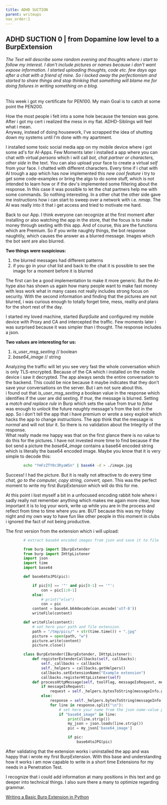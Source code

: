 ```yaml
---
title: ADHD SUCTION
parent: writeups
nav_order:1
---
```


## ADHD SUCTION 0 | from Dopamine low level to a BurpExtension

###### *The Text will describe some random evening and thoughts where i start to follow my interest. I don't include pictures or names because i don't want expose information. I started uploading thoughts, code etc. few days ago after a chat with a friend of mine. So i locked away the perfectionism and started to share things and stop thinking that something will blame me for doing failures in writing something on a blog.* 


This week i got my certificate for PEN100. My main Goal is to catch at some point the PEN200.<br>

How the most people i felt into a some hole because the tension was gone. After i got my cert i realized the mess in my flat. ADHD-Siblings will feel what i mean.<br>
Anyway, instead of doing housework, I've scrapped the idea of shutting down my systems until I'm done with my apartment.

I installed some toxic social media app on my mobile device where i got some ad's for AI-Apps. Few Moments later i installed a app where you can chat with virtual *persons* which i will call *bot, chat partner or characters, other side* in the text. You can also upload your face to create a virtual *self* from your face. I chatted with different characters. Every time if i chat with AI trough a app which has now implemented this *new cool feature* i try to get some code-examples or bring the algo to do some stuff, which is not intended to learn how or if the dev's implemented some filtering about the response. In this case it was possible to let the chat partners help me with some commands. So nothing interesting. In a other chat the other side gave me instructions how i can start to sweep over a network with i.e. *nmap*. The AI was really into it that i get access and tried to motivate me hard.

Back to our App. I think everyone can recognize at the first moment after installing or also watching the app in the store, that the focus is to make money through sexting with this app. And of course, this are the functions which are Premium. So if you write naughty things, the bot response naughtily, which causes the answer as a blurred message. Images which the bot sent are also blurred.

**Two things were suspicious:**<br>
1. the blurred messages had different patterns<br>
2. if you go in your chat list and back to the chat it is possible to see the image for a moment before it is blurred

The first can be a good implementation to make it more generic. But the AI-hype also has shown us again how many people want to make fast money with less work what in many cases not really includes strong focus on security. With the second information and finding that the pictures are  not blurred, i was curious enough to totally forget time, mess, reality and plans for the short rest of the day.

I started my loved machine, started *BurpSuite* and configured my mobile device with Proxy and CA and intercepted the traffic. 
Few moments later i was surprised because it was simpler than i thought. The response includes a json.

**Two values are interesting for us:**<br>
1. *is_user_msg_sexting* // boolean<br>
2. *base64_image* // string

Analyzing the traffic will let you see very fast the whole conversation which is only TLS-encrypted. Because of the CA which i installed on the mobile device i saw it decrypted. The app always sends the entire conversation to the backend. This could be nice because it maybe indicates that they don't save your conversations on the server. But i am not sure about this.<br>
i found out that *is_user_msg_sexting* a boolean value in the response which identifies if the user are did sexting. If *true*, the message is blurred. Setting a *match and replace rule* in Burp which sets the value from *true* to *false* was enough to *unlock* the future *naughty* message's from the bot in the app. So i don't tell the app that i have premium or wrote a sexy exploit which hacks the app to change instructions. The app think that the message is *normal* and will not blur it. So there is no validation about the Integrity of the response.<br>
What really made me happy was that on the first glance there is no value to do this for the pictures. I have not invested more time to find because if the bot send a picture the *base64_image* contains a base64 encoded string which is literally the base64 encoded image. Maybe you know that it is very simple to decode this:

```bash
        echo "YmFzZTY0c3RyaW5n" | base64 -d > ./image.jpg
```

Success! I had the picture. But it is really not attractive to do every time *chat, go to the computer, copy string, convert, open*. This was the perfect moment to write my first *BurpExtension* which will do this for me.

At this point i lost myself a bit in a unfocused encoding rabbit hole where i sadly really not remember anything which makes me again more clear, how important it is to log your work, write up while you are in the process and reflect from time to time where you are. BUT because this was my friday night and my own way to have fun like other people in this moment in clubs i ignored the fact of not being productive.

The first version from the extension which i will upload:

```python
        # extract base64 encoded images from json and save it to file

        from burp import IBurpExtender
        from burp import IHttpListener
        import json
        import time
        import base64

        def base64toJPG(pic):

            if pic[0] == '"' and pic[0-1] == '"':
                con = pic[1:0-1]
            else:
                # print("else")
                con = pic
            content = base64.b64decode(con.encode('utf-8'))
            writeFile(content)

        def writeFile(content):
            # set here your path and file extension.
            path = "/tmp/pics/" + str(time.time()) + ".jpg"
            picture = open(path, "w")
            picture.write(content)
            picture.close() 

        class BurpExtender(IBurpExtender, IHttpListener):
            def registerExtenderCallbacks(self, callbacks):
                self._callbacks = callbacks
                self._helpers = callbacks.getHelpers()
                callbacks.setExtensionName("Example extension")
                callbacks.registerHttpListener(self)
            def processHttpMessage(self, toolFlag, messageIsRequest, messageInfo):
                if messageIsRequest:
                    request = self._helpers.bytesToString(messageInfo.getRequest())
                else:
                    response = self._helpers.bytesToString(messageInfo.getResponse())
                    for line in response.split("\n"):
                        # set here your name from the json name-value pair
                        if "base64_image" in line:
                            print(line.strip())
                            my_json = json.loads(line.strip())
                            pic = my_json['base64_image']

                            if pic:
                                base64toJPG(pic)

```

After validating that the extension works i uninstalled the app and was happy that i wrote my first BurpExtension. With this base and understanding how it works i am now capable to write in a short time Extensions for my needs in a Penetration Test.

I recognize that i could add information at many positions in this text and go deeper into technical things. I also sure there a many to optimize regarding grammar. 


[Writing a Basic Burp Extension in Python](https://sampsonc.medium.com/writing-a-basic-burp-extension-in-python-c8262b5b6488)

